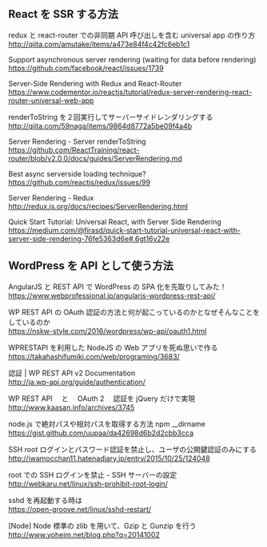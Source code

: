 ## React を SSR する方法

redux と react-router での非同期 API 呼び出しを含む universal app の作り方<br>
http://qiita.com/amutake/items/a473e84f4c42fc6eb1c1

Support asynchronous server rendering (waiting for data before rendering)<br>
https://github.com/facebook/react/issues/1739

Server-Side Rendering with Redux and React-Router<br>
https://www.codementor.io/reactjs/tutorial/redux-server-rendering-react-router-universal-web-app

renderToString を２回実行してサーバーサイドレンダリングする<br>
http://qiita.com/59naga/items/9864d8772a5be09f4a4b

Server Rendering - Server renderToString<br>
https://github.com/ReactTraining/react-router/blob/v2.0.0/docs/guides/ServerRendering.md

Best async serverside loading technique?<br>
https://github.com/reactjs/redux/issues/99

Server Rendering - Redux<br>
http://redux.js.org/docs/recipes/ServerRendering.html

Quick Start Tutorial: Universal React, with Server Side Rendering<br>
https://medium.com/@firasd/quick-start-tutorial-universal-react-with-server-side-rendering-76fe5363d6e#.6gt16y22e

## WordPress を API として使う方法

AngularJS と REST API で WordPress の SPA 化を先取りしてみた！<br>
https://www.webprofessional.jp/angularjs-wordpress-rest-api/

WP REST API の OAuth 認証の方法と何が起こっているのかとなぜそんなことをしているのか<br>
https://nskw-style.com/2016/wordpress/wp-api/oauth1.html

WPRESTAPI を利用した NodeJS の Web アプリを死ぬ思いで作る<br>
https://takahashifumiki.com/web/programing/3683/

認証 | WP REST API v2 Documentation<br>
http://ja.wp-api.org/guide/authentication/

WP REST API 　と　 OAuth 2 　認証を jQuery だけで実現<br>
http://www.kaasan.info/archives/3745

node.js で絶対パスや相対パスを取得する方法 npm \_\_dirname<br>
https://gist.github.com/uupaa/da42698d6b2d2cbb3cca

SSH root ログインとパスワード認証を禁止し、ユーザの公開鍵認証のみにする<br>
http://iwamocchan11.hatenadiary.jp/entry/2015/10/25/124048

root での SSH ログインを禁止 - SSH サーバーの設定<br>
http://webkaru.net/linux/ssh-prohibit-root-login/

sshd を再起動する時は<br>
https://open-groove.net/linux/sshd-restart/

[Node] Node 標準の zlib を用いて、Gzip と Gunzip を行う<br>
http://www.yoheim.net/blog.php?q=20141002
